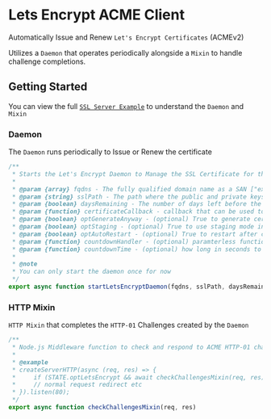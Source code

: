 # Lets Encrypt ACME Client

Automatically Issue and Renew `Let's Encrypt Certificates` (ACMEv2)

Utilizes a `Daemon` that operates periodically alongside a `Mixin` to handle challenge completions.

## Getting Started

You can view the full [`SSL Server Example`](https://github.com/FirstTimeEZ/server-ssl) to understand the `Daemon` and `Mixin`

### Daemon

The `Daemon` runs periodically to Issue or Renew the certificate

```javascript
/**
 * Starts the Let's Encrypt Daemon to Manage the SSL Certificate for the Server
 *
 * @param {array} fqdns - The fully qualified domain name as a SAN ["example.com","www.example.com"]
 * @param {string} sslPath - The path where the public and private keys will be stored/loaded from.
 * @param {boolean} daysRemaining - The number of days left before the certificate expires; remember to reset this in the certificateCallback (currently to 89)
 * @param {function} certificateCallback - callback that can be used to update the certificates if auto restart is disabled
 * @param {boolean} optGenerateAnyway - (optional) True to generate certificates before the 60 days has passed
 * @param {boolean} optStaging - (optional) True to use staging mode instead of production
 * @param {boolean} optAutoRestart - (optional) True to restart after certificates are generated, You don't need to do this but you might want to
 * @param {function} countdownHandler - (optional) paramterless function that will fire every second during the restart count down
 * @param {function} countdownTime - (optional) how long in seconds to countdown before restarting, default 30 seconds
 * 
 * @note
 * You can only start the daemon once for now
 */
export async function startLetsEncryptDaemon(fqdns, sslPath, daysRemaining, certificateCallback, optGenerateAnyway, optStaging, optAutoRestart, countdownHandler, countdownTime)
```

### HTTP Mixin

`HTTP Mixin` that completes the `HTTP-01` Challenges created by the `Daemon`

```javascript
/**
 * Node.js Middleware function to check and respond to ACME HTTP-01 challenges inside the HTTP Server.
 *
 * @example
 * createServerHTTP(async (req, res) => {
 *     if (STATE.optLetsEncrypt && await checkChallengesMixin(req, res)) { return; } 
 *     // normal request redirect etc
 * }).listen(80);
 */
export async function checkChallengesMixin(req, res)
```